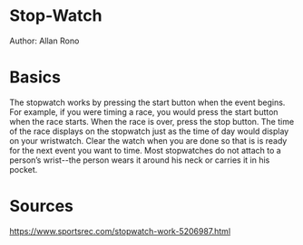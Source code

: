 # Stop-Watch
Author: Allan Rono

# Basics
The stopwatch works by pressing the start button when the event begins. For example, if you were timing a race, you would press the start button when the race starts. When the race is over, press the stop button. The time of the race displays on the stopwatch just as the time of day would display on your wristwatch. Clear the watch when you are done so that is is ready for the next event you want to time. Most stopwatches do not attach to a person’s wrist--the person wears it around his neck or carries it in his pocket.

# Sources
https://www.sportsrec.com/stopwatch-work-5206987.html